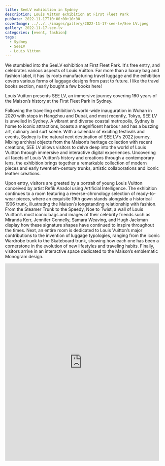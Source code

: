 ```yaml
---
title: SeeLV exhibition in Sydney
description: Louis Vitton exhibition at First Fleet Park
pubDate: 2022-11-17T10:00:00+10:00
coverImage: ../../../images/gallery/2022-11-17-see-lv/See LV.jpeg
gallery: 2022-11-17-see-lv
categories: [event, fashion]
tags:
  - Sydney
  - SeeLV
  - Louis Vitton
---
```


We stumbled into the SeeLV exhibition at First Fleet Park. It's free entry, and celebrates various aspects of Louis Vuitton. Far more than a luxury bag and fashion label, it has its roots manufacturing travel luggage and the exhibition covers various forms of luggage designs from past to future. I like the travel books section, nearly bought a few books here!

Louis Vuitton presents SEE LV, an immersive journey covering 160 years of the Maison’s history at the First Fleet Park in Sydney.

Following the travelling exhibition’s world-wide inauguration in Wuhan in 2020 with stops in Hangzhou and Dubai, and most recently, Tokyo, SEE LV is unveiled in Sydney. A vibrant and diverse coastal metropolis, Sydney is home to iconic attractions, boasts a magnificent harbour and has a buzzing art, culinary and surf scene. With a calendar of exciting festivals and events, Sydney is the natural next destination of SEE LV’s 2022 journey. Mixing archival objects from the Maison’s heritage collection with recent creations, SEE LV allows visitors to delve deep into the world of Louis Vuitton through immersive and interactive digital experiences. Uncovering all facets of Louis Vuitton’s history and creations through a contemporary lens, the exhibition brings together a remarkable collection of modern pieces and early twentieth-century trunks, artistic collaborations and iconic leather creations.

Upon entry, visitors are greeted by a portrait of young Louis Vuitton conceived by artist Refik Anadol using Artificial Intelligence. The exhibition continues to a room featuring a reverse-chronology selection of ready-to-wear pieces, where an exquisite 19th gown stands alongside a historical 1906 trunk, illustrating the Maison’s longstanding relationship with fashion. From the Steamer Trunk to the Speedy, Noe to Twist, a wall of Louis Vuitton’s most iconic bags and images of their celebrity friends such as Miranda Kerr, Jennifer Connelly, Samara Weaving, and Hugh Jackman display how these signature shapes have continued to inspire throughout the times. Next, an entire room is dedicated to Louis Vuitton’s major contributions to the invention of luggage typologies, ranging from the iconic Wardrobe trunk to the Skateboard trunk, showing how each one has been a cornerstone in the evolution of new lifestyles and traveling habits. Finally, visitors arrive in an interactive space dedicated to the Maison’s emblematic Monogram design.

<iframe src="https://www.facebook.com/plugins/post.php?href=https%3A%2F%2Fwww.facebook.com%2Fchris1.tham%2Fposts%2Fpfbid0whtNXyakXYdb3pt2AbveDDtgCRgWiYT7k2fWEpcNcsKb5Nc1M1BN4g7gmadSfDSHl&show_text=true&width=500" width="500" height="640" style="border:none;overflow:hidden" scrolling="no" frameborder="0" allowfullscreen="true" allow="autoplay; clipboard-write; encrypted-media; picture-in-picture; web-share"></iframe>
